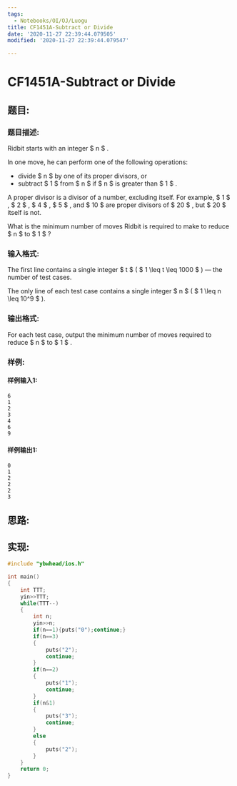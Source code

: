 ```yaml
---
tags: 
  - Notebooks/OI/OJ/Luogu
title: CF1451A-Subtract or Divide
date: '2020-11-27 22:39:44.079505'
modified: '2020-11-27 22:39:44.079547'

---
```

# CF1451A-Subtract or Divide
## 题目:
### 题目描述:
Ridbit starts with an integer $ n $ .

In one move, he can perform one of the following operations:

- divide $ n $ by one of its proper divisors, or
- subtract $ 1 $ from $ n $ if $ n $ is greater than $ 1 $ .

A proper divisor is a divisor of a number, excluding itself. For example, $ 1 $ , $ 2 $ , $ 4 $ , $ 5 $ , and $ 10 $ are proper divisors of $ 20 $ , but $ 20 $ itself is not.

What is the minimum number of moves Ridbit is required to make to reduce $ n $ to $ 1 $ ?
### 输入格式:
The first line contains a single integer $ t $ ( $ 1 \leq t \leq 1000 $ ) — the number of test cases.

The only line of each test case contains a single integer $ n $ ( $ 1 \leq n \leq 10^9 $ ).
### 输出格式:
For each test case, output the minimum number of moves required to reduce $ n $ to $ 1 $ .
### 样例:
#### 样例输入1:
```
6
1
2
3
4
6
9
```
#### 样例输出1:
```
0
1
2
2
2
3
```
## 思路:

## 实现:
```cpp
#include "ybwhead/ios.h"

int main()
{
	int TTT;
	yin>>TTT;
	while(TTT--)
	{
		int n;
		yin>>n;
		if(n==1){puts("0");continue;}
		if(n==3)
		{
			puts("2");
			continue;
		}
		if(n==2)
		{
			puts("1");
			continue;
		}
		if(n&1)
		{
			puts("3");
			continue;
		}
		else
		{
			puts("2");
		}
	}
	return 0;
}
```
